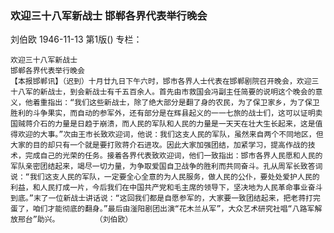 ### 欢迎三十八军新战士  邯郸各界代表举行晚会
刘伯欧
1946-11-13
第1版()
专栏：

    欢迎三十八军新战士
    邯郸各界代表举行晚会
    【本报邯郸讯】（迟到）十月廿九日下午六时，邯市各界人士代表在邯郸剧院召开晚会，欢迎三十八军的新战士，到会新战士有千五百余人。首先由市救国会冯副主任简要的说明这个晚会的意义，他着重指出：“我们这些新战士，除了绝大部分是翻了身的农民，为了保卫家乡，为了保卫胜利的斗争果实，而自动的参军外，还有部分是在辉县起义的一一七旅的战士们，这可以证明卖国贼蒋介石的力量是日趋于崩溃，而人民的军队和人民的力量是一天天在壮大生长起来，这是值得欢迎的大事。”次由王市长致欢迎词，他说：我们这支人民的军队，虽然来自两个不同地区，但大家的目的却只有一个就是要打败蒋介石进攻。因此大家加强团结，加紧学习，提高作战的技术，完成自己的光荣的任务。接着各界代表致欢迎词，他们一致指出：邯市各界人民愿和人民的军队亲密团结起来，竭尽一切力量，为争取爱国自卫战争的胜利而共同奋斗。孔从周军长致答词说：“我们这支人民的军队，一定要全心全意的为人民服务，做人民的公仆，要处处爱护人民的利益，和人民打成一片，今后我们在中国共产党和毛主席的领导下，坚决地为人民革命事业奋斗到底。”末了一位新战士讲话说：“这回我们都是自愿参军的，大家要一致团结起来，把老蒋打完蛋了，咱们才能彻底的翻身。”最后由滏阳剧团出演“花木兰从军”，大众艺术研究社唱“八路军解放邢台”助兴。        （刘伯欧）
